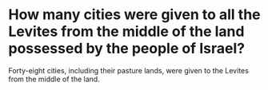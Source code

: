 # How many cities were given to all the Levites from the middle of the land possessed by the people of Israel?

Forty-eight cities, including their pasture lands, were given to the Levites from the middle of the land.
